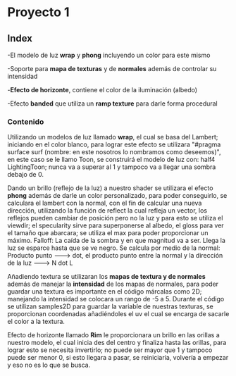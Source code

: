 # Proyecto 1

## Index
-El modelo de luz __wrap__ y __phong__ incluyendo un color para este mismo

-Soporte para __mapa de texturas__ y de __normales__ además de controlar su intensidad

-__Efecto de horizonte__, contiene el color de la iluminación (albedo)

-Efecto __banded__ que utiliza un __ramp texture__ para darle forma procedural

### Contenido
Utilizando un modelos de luz llamado __wrap__, el cual se basa del Lambert; iniciando en el color blanco, para lograr este efecto se utilizara "#pragma surface surf (nombre: en este nosotros lo nombramos como deseemos)", en este caso se le llamo Toon, se construirá el modelo de luz con: half4 LightingToon; nunca va a superar al 1 y tampoco va a llegar una sombra debajo de 0.

Dando un brillo (reflejo de la luz) a nuestro shader se utilizara el efecto __phong__ además de darle un color personalizado, para poder conseguirlo, se calculara el lambert con la normal, con el fin de calcular una nueva dirección, utilizando la función de reflect la cual refleja un vector, los reflejos pueden cambiar de posición pero no la luz y para esto se utiliza el viewdir; el specularity sirve para superponerse al albedo, el gloss para ver el tamaño que abarcara; se utiliza el max para poder proporcionar un máximo. Falloff: La caída de la sombra y en que magnitud va a ser. Llega la luz se esparce hasta que se ve negro.
Se calcula por medio de la normal: Producto punto ---> dot, el producto punto entre la normal y la dirección de la luz ---> N dot L

Añadiendo textura se utilizaran los __mapas de textura y de normales__ además de manejar la __intensidad__ de los mapas de normales, para poder guardar una textura es importante en el código márcalas como 2D; manejando la intensidad se colocara un rango de -5 a 5. Durante el código se utilizan samples2D para guardar la variable de nuestras texturas, se proporcionan coordenadas añadiéndoles el uv el cual se encarga de sacarle el color a la textura.

Efecto de horizonte llamado __Rim__ le proporcionara un brillo en las orillas a nuestro modelo, el cual inicia des del centro y finaliza hasta las orillas, para lograr esto se necesita invertirlo; no puede ser mayor que 1 y tampoco puede ser menor  0, si esto llegara a pasar, se reiniciaría, volvería a empezar y eso no es lo que se busca.
